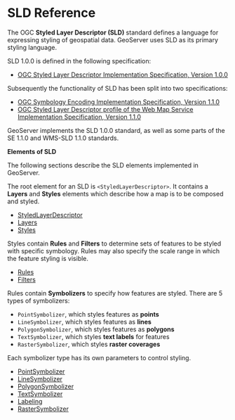 # SLD Reference

The OGC **Styled Layer Descriptor (SLD)** standard defines a language for expressing styling of geospatial data. GeoServer uses SLD as its primary styling language.

SLD 1.0.0 is defined in the following specification:

-   [OGC Styled Layer Descriptor Implementation Specification, Version 1.0.0](http://portal.opengeospatial.org/files/?artifact_id=1188)

Subsequently the functionality of SLD has been split into two specifications:

-   [OGC Symbology Encoding Implementation Specification, Version 1.1.0](http://portal.opengeospatial.org/files/?artifact_id=16700)
-   [OGC Styled Layer Descriptor profile of the Web Map Service Implementation Specification, Version 1.1.0](http://portal.opengeospatial.org/files/?artifact_id=1188)

GeoServer implements the SLD 1.0.0 standard, as well as some parts of the SE 1.1.0 and WMS-SLD 1.1.0 standards.

**Elements of SLD**

The following sections describe the SLD elements implemented in GeoServer.

The root element for an SLD is `<StyledLayerDescriptor>`. It contains a **Layers** and **Styles** elements which describe how a map is to be composed and styled.

-   [StyledLayerDescriptor](sld.md)
-   [Layers](layers.md)
-   [Styles](styles.md)

Styles contain **Rules** and **Filters** to determine sets of features to be styled with specific symbology. Rules may also specify the scale range in which the feature styling is visible.

-   [Rules](rules.md)
-   [Filters](filters.md)

Rules contain **Symbolizers** to specify how features are styled. There are 5 types of symbolizers:

-   `PointSymbolizer`, which styles features as **points**
-   `LineSymbolizer`, which styles features as **lines**
-   `PolygonSymbolizer`, which styles features as **polygons**
-   `TextSymbolizer`, which styles **text labels** for features
-   `RasterSymbolizer`, which styles **raster coverages**

Each symbolizer type has its own parameters to control styling.

-   [PointSymbolizer](pointsymbolizer.md)
-   [LineSymbolizer](linesymbolizer.md)
-   [PolygonSymbolizer](polygonsymbolizer.md)
-   [TextSymbolizer](textsymbolizer.md)
-   [Labeling](labeling.md)
-   [RasterSymbolizer](rastersymbolizer.md)

